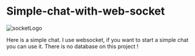# Simple-chat-with-web-socket

![socketLogo](https://user-images.githubusercontent.com/35256402/57700215-c7564f00-7659-11e9-9c7d-71c1b246d794.png)

Here is a simple chat. I use websocket, if you want to start a simple chat you can use it. 
There is no database on this project !
